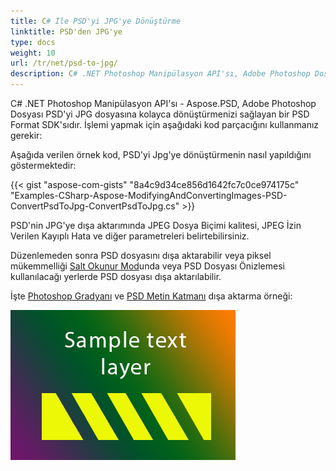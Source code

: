 ```yaml
---
title: C# İle PSD'yi JPG'ye Dönüştürme
linktitle: PSD'den JPG'ye
type: docs
weight: 10
url: /tr/net/psd-to-jpg/
description: C# .NET Photoshop Manipülasyon API'sı, Adobe Photoshop Dosyası PSD'yi JPG dosyasına kolayca dönüştürmenizi sağlar. Lütfen sağlanan örnek kodlara göz atın.
---
```


C# .NET Photoshop Manipülasyon API'sı - Aspose.PSD, Adobe Photoshop Dosyası PSD'yi JPG dosyasına kolayca dönüştürmenizi sağlayan bir PSD Format SDK'sıdır. İşlemi yapmak için aşağıdaki kod parçacığını kullanmanız gerekir:

Aşağıda verilen örnek kod, PSD'yi Jpg'ye dönüştürmenin nasıl yapıldığını göstermektedir:

{{< gist "aspose-com-gists" "8a4c9d34ce856d1642fc7c0ce974175c" "Examples-CSharp-Aspose-ModifyingAndConvertingImages-PSD-ConvertPsdToJpg-ConvertPsdToJpg.cs" >}}

PSD'nin JPG'ye dışa aktarımında JPEG Dosya Biçimi kalitesi, JPEG İzin Verilen Kayıplı Hata ve diğer parametreleri belirtebilirsiniz.

Düzenlemeden sonra PSD dosyasını dışa aktarabilir veya piksel mükemmelliği [Salt Okunur Mod](https://reference.aspose.com/psd/net/aspose.psd.imageloadoptions/psdloadoptions/properties/readonlymode)unda veya PSD Dosyası Önizlemesi kullanılacağı yerlerde PSD dosyası dışa aktarılabilir.

İşte [Photoshop Gradyanı](/psd/tr/net/support-of-fill-layers/) ve [PSD Metin Katmanı](/psd/tr/net/working-with-text-layers/) dışa aktarma örneği:

![todo:image_alt_text](psd-to-jpg_1.png)
